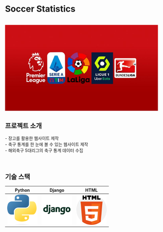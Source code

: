 # Soccer Statistics

<p align="center">
  <br>
  <img src="./images/league.jpeg">
  <br>
</p>

## 프로젝트 소개

<p align="justify">
- 장고를 활용한 웹사이트 제작<br>
- 축구 통계를 한 눈에 볼 수 있는 웹사이트 제작<br>
- 해외축구 5대리그의 축구 통계 데이터 수집
</p>

<br>

## 기술 스택

| Python | Django | HTML |
| :--------: | :--------: | :------: |
| <img src="images/python.png" width="100" height="100"> | <img src="images/django.png" width="100" height="100"> | <img src="images/html.png" width="100" height="100"> |